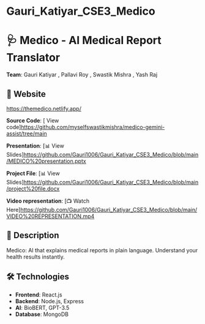 # Gauri_Katiyar_CSE3_Medico
# 🩺 Medico - AI Medical Report Translator  
**Team**: Gauri Katiyar , Pallavi Roy , Swastik Mishra , Yash Raj 

## 🚀 Website
https://themedico.netlify.app/

**Source Code**: [ View code]https://github.com/myselfswastikmishra/medico-gemini-assist/tree/main

**Presentation**: [📊 View Slides]https://github.com/Gauri1006/Gauri_Katiyar_CSE3_Medico/blob/main/MEDICO%20presentation.pptx

**Project File**: [📊 View Slides]https://github.com/Gauri1006/Gauri_Katiyar_CSE3_Medico/blob/main/project%20file.docx

**Video representation**: [📺 Watch Here]https://github.com/Gauri1006/Gauri_Katiyar_CSE3_Medico/blob/main/VIDEO%20REPRESENTATION.mp4 


## 📝 Description  
Medico: AI that explains medical reports in plain language. Understand your health results instantly.

## 🛠 Technologies  
- **Frontend**: React.js  
- **Backend**: Node.js, Express  
- **AI**: BioBERT, GPT-3.5  
- **Database**: MongoDB  


